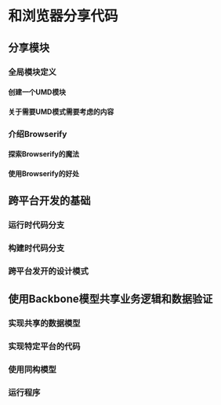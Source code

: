 # 和浏览器分享代码
## 分享模块
### 全局模块定义
#### 创建一个UMD模块
#### 关于需要UMD模式需要考虑的内容
### 介绍Browserify
#### 探索Browserify的魔法
#### 使用Browserify的好处
## 跨平台开发的基础
### 运行时代码分支
### 构建时代码分支
### 跨平台发开的设计模式
## 使用Backbone模型共享业务逻辑和数据验证
### 实现共享的数据模型
### 实现特定平台的代码
### 使用同构模型
### 运行程序




